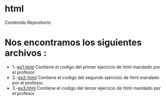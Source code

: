# html
Contenido Repositorio

# Nos encontramos los siguientes archivos : 

- 1.-[ex1.html](https://github.com/JBelt02/html/blob/main/ex1.html)
  Contiene el codigo del primer ejercicio de html mandado por el profesor.
- 2.-[ex2-html](https://github.com/JBelt02/html/blob/main/ex2.html)
  Contiene el codigo del segundo ejercicio de html mandado por el profesor.
- 3.-[ex3.html](https://github.com/JBelt02/html/blob/main/ex3.html)
  Contiene el codigo del tercer ejercicio de html mandado por el profesor.
